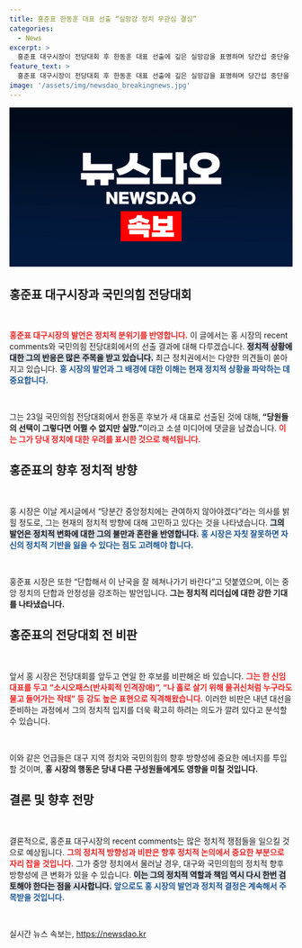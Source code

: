 ```yaml
---
title: 홍준표 한동훈 대표 선출 “실망감 정치 무관심 결심”
categories:
  - News
excerpt: >
  홍준표 대구시장이 전당대회 후 한동훈 대표 선출에 깊은 실망감을 표명하며 당간섭 중단을 선언했다. 그의 강력한 비판과 향후 중앙정치 불참 결정을 둘러싼 이목이 집중되고 있다.
feature_text: >
  홍준표 대구시장이 전당대회 후 한동훈 대표 선출에 깊은 실망감을 표명하며 당간섭 중단을 선언했다. 그의 강력한 비판과 향후 중앙정치 불참 결정을 둘러싼 이목이 집중되고 있다.
image: '/assets/img/newsdao_breakingnews.jpg'
---
```


<p><img src="/assets/img/newsdao_breakingnews.jpg" alt="flaretime 속보" /></p>

<h2 data-ke-size="size26">홍준표 대구시장과 국민의힘 전당대회</h2>

<p data-ke-size="size16">&nbsp;</p>

<p><b><span style="color: #ee2323;">홍준표 대구시장의 발언은 정치적 분위기를 반영합니다.</span></b> 이 글에서는 홍 시장의 recent comments와 국민의힘 전당대회에서의 선출 결과에 대해 다루겠습니다. <b><span style="background-color: #21538527;">정치적 상황에 대한 그의 반응은 많은 주목을 받고 있습니다.</span></b> 최근 정치권에서는 다양한 의견들이 쏟아지고 있습니다. <b><span style="color: #1a5490;">홍 시장의 발언과 그 배경에 대한 이해는 현재 정치적 상황을 파악하는 데 중요합니다.</span></b></p>

<p data-ke-size="size16">&nbsp;</p>

<p>그는 23일 국민의힘 전당대회에서 한동훈 후보가 새 대표로 선출된 것에 대해,<b> “당원들의 선택이 그렇다면 어쩔 수 없지만 실망.”</b>이라고 소셜 미디어에 댓글을 남겼습니다. <b><span style="color: #ee2323;">이는 그가 당내 정치에 대한 우려를 표시한 것으로 해석됩니다.</span></b></p>

<h2 data-ke-size="size26">홍준표의 향후 정치적 방향</h2>

<p data-ke-size="size16">&nbsp;</p>

<p>홍 시장은 이날 게시글에서 “당분간 중앙정치에는 관여하지 않아야겠다”라는 의사를 밝힐 정도로, 그는 현재의 정치적 방향에 대해 고민하고 있다는 것을 나타냈습니다. <b><span style="background-color: #21538527;">그의 발언은 정치적 변화에 대한 그의 불만과 혼란을 반영합니다.</span></b> <b><span style="color: #1a5490;">홍 시장은 자칫 잘못하면 자신의 정치적 기반을 잃을 수 있다는 점도 고려해야 합니다.</span></b> </p>

<p data-ke-size="size16">&nbsp;</p>

<p>홍준표 시장은 또한 “단합해서 이 난국을 잘 헤쳐나가기 바란다”고 덧붙였으며, 이는 중앙 정치의 단합과 안정성을 강조하는 발언입니다. <b>그는 정치적 리더십에 대한 강한 기대를 나타냈습니다.</b></p>

<h2 data-ke-size="size26">홍준표의 전당대회 전 비판</h2>

<p data-ke-size="size16">&nbsp;</p>

<p>앞서 홍 시장은 전당대회를 앞두고 연일 한 후보를 비판해온 바 있습니다. <b><span style="color: #ee2323;">그는 한 신임 대표를 두고 “소시오패스(반사회적 인격장애)”, “나 홀로 살기 위해 물귀신처럼 누구라도 물고 들어가는 작태” 등 강도 높은 표현으로 직격해왔습니다.</span></b> 이러한 비판은 내년 대선을 준비하는 과정에서 그의 정치적 입지를 더욱 확고히 하려는 의도가 깔려 있다고 분석할 수 있습니다.</p>

<p data-ke-size="size16">&nbsp;</p>

<p>이와 같은 언급들은 대구 지역 정치와 국민의힘의 향후 방향성에 중요한 에너지를 투입할 것이며, <b>홍 시장의 행동은 당내 다른 구성원들에게도 영향을 미칠 것입니다.</b> </p>

<h2 data-ke-size="size26">결론 및 향후 전망</h2>

<p data-ke-size="size16">&nbsp;</p>

<p>결론적으로, 홍준표 대구시장의 recent comments는 많은 정치적 쟁점들을 일으킬 것으로 예상됩니다. <b><span style="color: #ee2323;">그의 정치적 방향성과 비판은 향후 정치적 논의에서 중요한 부분으로 자리 잡을 것입니다.</span></b> 그가 중앙 정치에서 물러날 경우, 대구와 국민의힘의 정치적 향후 방향성에 큰 변화가 있을 수 있습니다. <b><span style="background-color: #21538527;">이는 그의 정치적 역할과 책임 역시 다시 한번 검토해야 한다는 점을 시사합니다.</span></b> <b><span style="color: #1a5490;">앞으로도 홍 시장의 발언과 정치적 결정은 계속해서 주목받을 것입니다.</span></b> </p>

<p data-ke-size="size16">&nbsp;</p>
실시간 뉴스 속보는, <a href="https://newsdao.kr" rel="dofollow">https://newsdao.kr</a>


